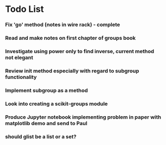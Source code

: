 # Todo List

### Fix 'go' method (notes in wire rack) - complete

### Read and make notes on first chapter of groups book

### Investigate using power only to find inverse, current method not elegant

### Review __init__ method especially with regard to subgroup functionality

### Implement subgroup as a method

### Look into creating a scikit-groups module

### Produce Jupyter notebook implementing problem in paper with matplotlib demo and send to Paul

### should glist be a list or a set?









